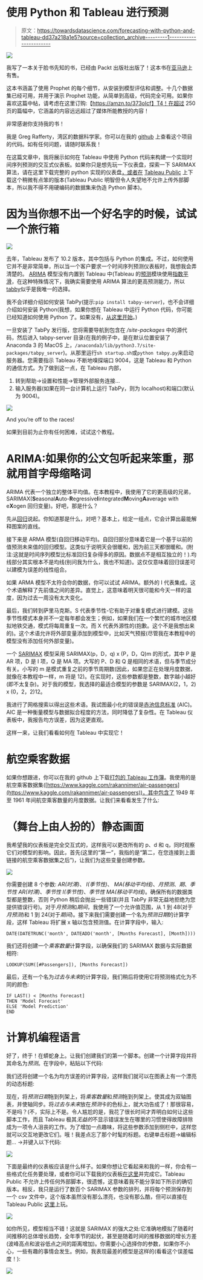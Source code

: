 # 使用 Python 和 Tableau 进行预测

> 原文：<https://towardsdatascience.com/forecasting-with-python-and-tableau-dd37a218a1e5?source=collection_archive---------1----------------------->

![](img/ccb05b343288e5c9cfb3071025b9f173.png)

我写了一本关于脸书先知的书，已经由 Packt 出版社出版了！这本书在[亚马逊](https://amzn.to/373oIcf)上有售。

这本书涵盖了使用 Prophet 的每个细节，从安装到模型评估和调整。十几个数据集已经可用，并用于演示 Prophet 功能，从简单到高级，代码完全可用。如果你喜欢这篇中帖，请考虑在这里订购:【https://amzn.to/373oIcf】T4！在超过 250 页的篇幅中，它涵盖的内容远远超过了媒体所能教授的内容！

非常感谢你支持我的书！

我是 Greg Rafferty，湾区的数据科学家。你可以在我的 [github](https://github.com/raffg/air-passengers-arima) 上查看这个项目的代码。如有任何问题，请随时联系我！

在这篇文章中，我将展示如何在 Tableau 中使用 Python 代码来构建一个实现时间序列预测的交互式仪表板。如果你只是想先玩一下仪表盘，探索一下 SARIMAX 算法，请在这里下载完整的 python 实现的仪表盘[，或者在](https://github.com/raffg/air-passengers-arima/blob/master/sarimax.twbx) [Tableau Public](https://public.tableau.com/profile/greg4084#!/vizhome/sarimaxmodel/SARIMAXdashboard) 上下载这个稍微有点笨的版本(Tableau Public 明智但令人失望地不允许上传外部脚本，所以我不得不用硬编码的数据集来伪造 Python 脚本)。

# 因为当你想不出一个好名字的时候，试试一个旅行箱

![](img/c0046c28ad3662f095d4e6dbf37e0286.png)

去年，Tableau 发布了 10.2 版本，其中包括与 Python 的集成。不过，如何使用它并不是非常简单，所以当一个客户要求一个时间序列预测仪表板时，我想我会弄清楚的。 [ARIMA](https://en.wikipedia.org/wiki/Autoregressive_integrated_moving_average) 模型没有内置到 Tableau 中(Tableau 的[预测](https://onlinehelp.tableau.com/current/pro/desktop/en-us/forecast_create.html)模块使用[指数平滑](https://en.wikipedia.org/wiki/Exponential_smoothing)，在这种特殊情况下，我确实需要使用 ARIMA 算法的更高预测能力，所以[tabby](https://github.com/tableau/TabPy)似乎是我唯一的选择。

我不会详细介绍如何安装 TabPy(提示:`pip install tabpy-server`)，也不会详细介绍如何安装 Python(我想，如果你想在 Tableau 中运行 Python 代码，你可能已经知道如何使用 Python 了。如果没有，[从这里开始](https://www.python.org/about/gettingstarted/)。)

一旦安装了 TabPy 发行版，您将需要导航到包含在 */site-packages* 中的源代码，然后进入 tabpy-server 目录(在我的例子中，是在默认位置安装了 Anaconda 3 的 MacOS 上，`/anaconda3/lib/python3.7/site-packages/tabpy_server`)。从那里运行`sh startup.sh`或`python tabpy.py`来启动服务器。您需要指示 Tableau 不断地嗅探端口 9004，这是 Tableau 和 Python 的通信方式。为了做到这一点，在 Tableau 内部，

1.  转到帮助→设置和性能→管理外部服务连接…
2.  输入服务器(如果在同一台计算机上运行 TabPy，则为 localhost)和端口(默认为 9004)。

![](img/84cb26bbb9de2aa17377959381f87e5c.png)

And you’re off to the races!

如果到目前为止你有任何困难，试试这个教程。

# ARIMA:如果你的公文包听起来笨重，那就用首字母缩略词

ARIMA 代表一个独立的整体平均值。在本教程中，我使用了它的更高级的兄弟，SARIMAX(**S**easonal**A**uto-**R**egressive**I**integrated**M**oving**A**average with e**X**ogen 回归变量)。好吧，那是什么？

先从[回归](https://en.wikipedia.org/wiki/Regression_analysis)说起。你知道那是什么，对吧？基本上，给定一组点，它会计算出最能解释图案的直线。

接下来是 ARMA 模型(自回归移动平均)。自回归部分意味着它是一个基于以前的值预测未来值的回归模型。这类似于说明天会很暖和，因为前三天都很暖和。(附注:这就是时间序列模型比标准回归复杂得多的原因。数据点不是相互独立的！).均线部分其实根本不是均线(别问我为什么，我也不知道)。这仅仅意味着回归误差可以建模为误差的线性组合。

如果 ARMA 模型不太符合你的数据，你可以试试 ARIMA。额外的 I 代表集成。这个术语解释了先前值之间的差异。直觉上，这意味着明天很可能和今天一样的温度，因为过去一周没有太大变化。

最后，我们转到萨里马克斯。S 代表季节性-它有助于对重复模式进行建模。这些季节性模式本身并不一定每年都会发生；例如，如果我们在一个繁忙的城市地区模拟地铁交通，模式将每周重复一次。而 X 代表外源性的(抱歉。这个不是我想出来的)。这个术语允许将外部变量添加到模型中，比如天气预报(尽管我在本教程中的模型没有添加任何外部变量)。

一个 [SARIMAX](https://www.statsmodels.org/dev/generated/statsmodels.tsa.statespace.sarimax.SARIMAX.html) 模型采用 SARIMAX(p，D，q) x (P，D，Q)m 的形式，其中 P 是 AR 项，D 是 I 项，Q 是 MA 项。大写的 P、D 和 Q 是相同的术语，但与季节成分有关。小写的 m 是模式重复之前的季节周期数(因此，如果您正在处理月度数据，就像在本教程中一样，m 将是 12)。在实现时，这些参数都是整数，数字越小越好(即不太复杂)。对于我的模型，我选择的最适合模型的参数是 SARIMAX(2，1，2) x (0，2，2)12。

我进行了网格搜索以得出这些术语。我试图最小化的错误是[赤池信息标准](https://en.wikipedia.org/wiki/Akaike_information_criterion) (AIC)。AIC 是一种衡量模型与数据拟合程度的方法，同时降低了复杂性。在 Tableau 仪表板中，我报告均方误差，因为这更直观。

这样一来，让我们看看如何在 Tableau 中实现它！

# 航空乘客数据

如果你想跟进，你可以在我的 github 上下载[打包的 Tableau 工作簿](https://github.com/raffg/air-passengers-arima/blob/master/sarimax.twbx)。我使用的是航空乘客数据集([https://www.kaggle.com/rakannimer/air-passengers](https://www.kaggle.com/rakannimer/air-passengers))，其中包含了 1949 年至 1961 年间航空乘客数量的月度数据。让我们来看看发生了什么:

# （舞台上由人扮的）静态画面

我希望我的仪表板是完全交互式的，这样我可以更改所有的 p、d 和 q，同时观察它们对模型的影响。因此，首先(这里的“第一”，我指的是“第二，在您连接到上面链接的航空乘客数据集之后”)，让我们为这些变量创建参数。

![](img/ee8c49b6628bf538cac431b86ab46f3e.png)

你需要创建 8 个参数: *AR(时滞)*、 *I(季节性)*、 *MA(移动平均线)*、*月预测*、*期*、*季节性 AR(时滞)*、*季节性 I(季节性)*、*季节性 MA(移动平均线)*。确保所有的数据类型都是整数，否则 Python 稍后会抛出一些错误(并且 TabPy 非常无益地拒绝为您提供错误行号)。对于*月预测*和*期间*，我使用了一个允许值范围，从 1 到 48(对于*月预测*)和 1 到 24(对于*期间*)。接下来我们需要创建一个名为*预测日期*的计算字段，这样 Tableau 将扩展 x 轴以包含预测值。在计算字段中，输入:

```
DATE(DATETRUNC('month', DATEADD('month', [Months Forecast], [Month])))
```

我们还将创建一个*乘客数量*计算字段，以确保我们的 SARIMAX 数据与实际数据相符:

```
LOOKUP(SUM([#Passengers]), [Months Forecast])
```

最后，还有一个名为*过去与未来*的计算字段，我们稍后将使用它将预测格式化为不同的颜色:

```
IF LAST() < [Months Forecast]
THEN 'Model Forecast'
ELSE 'Model Prediction'
END
```

# 计算机编程语言

好了，终于！在蟒蛇身上。让我们创建我们的第一个脚本。创建一个计算字段并将其命名为*预测*。在字段中，粘贴以下代码:

我们还将创建一个名为均方误差的计算字段，这样我们就可以在图表上有一个漂亮的动态标题:

现在，将*预测日期*拖到列架上，将*乘客数量*和*预测*拖到列架上。使其成为双轴图表，并使轴同步。将*过去与未来*放在*预测*卡的色标上，就大功告成了！那很容易，不是吗？(不，实际上不是。令人尴尬的是，我花了很长时间才弄明白如何让这些脚本工作，而且 Tableau 极其*无益的*不显示错误发生在哪里的习惯使得故障排除成为一项令人沮丧的工作。为了增加一点趣味，将这些参数添加到侧栏中，这样您就可以交互地更改它们。哦！我差点忘了那个时髦的标题。右键单击标题→编辑标题… →并键入以下代码:

![](img/7361c562e3e0263652ee5502631b84b8.png)

下面是最终的仪表板应该是什么样子。如果你想让它看起来和我的一样，你会有一些格式化任务要处理，或者你可以下载我的仪表板[在这里](https://github.com/raffg/air-passengers-arima/blob/master/sarimax.twbx)并完成它。Tableau Public 不允许上传任何外部脚本，很遗憾，这意味着我不能分享如下所示的确切版本。相反，我只是运行了数百个 SARIMAX 参数的排列，并将每个预测保存到一个 csv 文件中，这个版本虽然没有那么漂亮，也没有那么酷，但可以直接在 Tableau Public [这里](https://public.tableau.com/profile/greg4084#!/vizhome/sarimaxmodel/SARIMAXdashboard)上玩。

![](img/a47faa962664792b18844a19264b9c28.png)

如你所见，模型相当不错！这就是 SARIMAX 的强大之处:它准确地模拟了随着时间推移的总体增长趋势，全年季节的起伏，甚至是随着时间的推移数据的增长方差(波峰高点和波谷低点之间的距离增加)。你需要小心选择你的参数，如果你不小心，一些有趣的事情会发生。例如，我表现最差的模型是这样的(看看这个误差幅度！):

![](img/059e559425eea90a9ea61fff5f2e4efc.png)